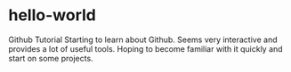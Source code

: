 # hello-world
Github Tutorial
Starting to learn about Github.
Seems very interactive and provides a lot of useful tools.
Hoping to become familiar with it quickly and start on some projects.
